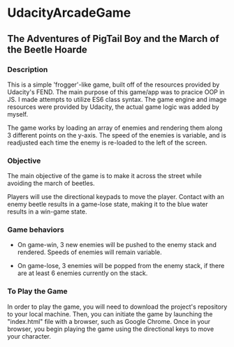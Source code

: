 # UdacityArcadeGame
## The Adventures of PigTail Boy and the March of the Beetle Hoarde

### Description
This is a simple 'frogger'-like game, built off of the resources provided by Udacity's FEND.
The main purpose of this game/app was to pracice OOP in JS. I made attempts to utilize ES6 class syntax.
The game engine and image resources were provided by Udacity, the actual game logic was added by myself.

The game works by loading an array of enemies and rendering them along 3 different points on the y-axis.
The speed of the enemies is variable, and is readjusted each time the enemy is re-loaded to the left of the screen.


### Objective
The main objective of the game is to make it across the street while avoiding the march of beetles.

Players will use the directional keypads to move the player. 
Contact with an enemy beetle results in a game-lose state, making it to the blue water results in a win-game state.

### Game behaviors
- On game-win, 3 new enemies will be pushed to the enemy stack and rendered. Speeds of enemies will remain variable.

- On game-lose, 3 enemies will be popped from the enemy stack, if there are at least 6 enemies currently on the stack.

### To Play the Game
In order to play the game, you will need to download the project's repository to your local machine. 
Then, you can initiate the game by launching the "index.html" file with a browser, such as Google Chrome.
Once in your browser, you begin playing the game using the directional keys to move your character.